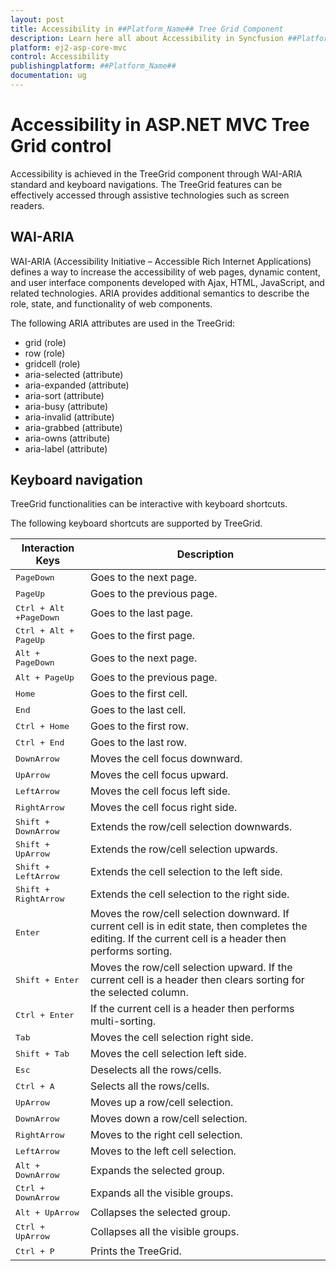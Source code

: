 ```yaml
---
layout: post
title: Accessibility in ##Platform_Name## Tree Grid Component
description: Learn here all about Accessibility in Syncfusion ##Platform_Name## Tree Grid component and more.
platform: ej2-asp-core-mvc
control: Accessibility
publishingplatform: ##Platform_Name##
documentation: ug
---
```


# Accessibility in ASP.NET MVC Tree Grid control

Accessibility is achieved in the TreeGrid component through WAI-ARIA standard and keyboard navigations. The TreeGrid features can be effectively accessed through assistive technologies such as screen readers.

## WAI-ARIA

WAI-ARIA (Accessibility Initiative – Accessible Rich Internet Applications) defines a way to increase the accessibility of web pages, dynamic content, and user interface components developed with Ajax, HTML, JavaScript, and related technologies. ARIA provides additional semantics to describe the role, state, and functionality of web components.

The following ARIA attributes are used in the TreeGrid:

* grid (role)
* row (role)
* gridcell (role)
* aria-selected (attribute)
* aria-expanded (attribute)
* aria-sort (attribute)
* aria-busy (attribute)
* aria-invalid (attribute)
* aria-grabbed (attribute)
* aria-owns (attribute)
* aria-label (attribute)

## Keyboard navigation

TreeGrid functionalities can be interactive with keyboard shortcuts.

The following keyboard shortcuts are supported by TreeGrid.

| Interaction Keys | Description |
|------------------|-------------|
|<kbd>PageDown</kbd> |Goes to the next page.|
|<kbd>PageUp</kbd> |Goes to the previous page.|
|<kbd>Ctrl + Alt +PageDown</kbd> |Goes to the last page.|
|<kbd>Ctrl + Alt + PageUp</kbd> |Goes to the first page.|
|<kbd>Alt + PageDown</kbd> |Goes to the next page.|
|<kbd>Alt + PageUp</kbd> |Goes to the previous page.|
|<kbd>Home</kbd> |Goes to the first cell.|
|<kbd>End</kbd> |Goes to the last cell.|
|<kbd>Ctrl + Home</kbd> |Goes to the first row.|
|<kbd>Ctrl + End</kbd> |Goes to the last row.|
|<kbd>DownArrow</kbd> |Moves the cell focus downward.|
|<kbd>UpArrow</kbd> |Moves the cell focus upward.|
|<kbd>LeftArrow</kbd> |Moves the cell focus left side.|
|<kbd>RightArrow</kbd> |Moves the cell focus right side.|
|<kbd>Shift + DownArrow</kbd> |Extends the row/cell selection downwards.|
|<kbd>Shift + UpArrow</kbd> |Extends the row/cell selection upwards.|
|<kbd>Shift + LeftArrow</kbd> |Extends the cell selection to the left side.|
|<kbd>Shift + RightArrow</kbd> |Extends the cell selection to the right side.|
|<kbd>Enter</kbd> | Moves the row/cell selection downward. If current cell is in edit state, then completes the editing. If the current cell is a header then performs sorting.|
|<kbd>Shift + Enter</kbd> | Moves the row/cell selection upward. If the current cell is a header then clears sorting for the selected column.|
|<kbd>Ctrl + Enter</kbd> | If the current cell is a header then performs multi-sorting.|
|<kbd>Tab</kbd> | Moves the cell selection right side.|
|<kbd>Shift + Tab</kbd> | Moves the cell selection left side.|
|<kbd>Esc</kbd> |Deselects all the rows/cells.|
|<kbd>Ctrl + A</kbd> |Selects all the rows/cells.|
|<kbd>UpArrow</kbd> |Moves up a row/cell selection.|
|<kbd>DownArrow</kbd> |Moves down a row/cell selection.|
|<kbd>RightArrow</kbd> |Moves to the right cell selection.|
|<kbd>LeftArrow</kbd> |Moves to the left cell selection.|
|<kbd>Alt + DownArrow</kbd> |Expands the selected group.|
|<kbd>Ctrl + DownArrow</kbd> |Expands all the visible groups.|
|<kbd>Alt + UpArrow</kbd> |Collapses the selected group.|
|<kbd>Ctrl + UpArrow</kbd> |Collapses all the visible groups.|
|<kbd>Ctrl + P</kbd> |Prints the TreeGrid.|
